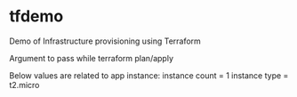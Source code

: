# tfdemo
Demo of Infrastructure provisioning using Terraform

Argument to pass while terraform plan/apply

Below values are related to app instance:
instance count = 1
instance type = t2.micro
